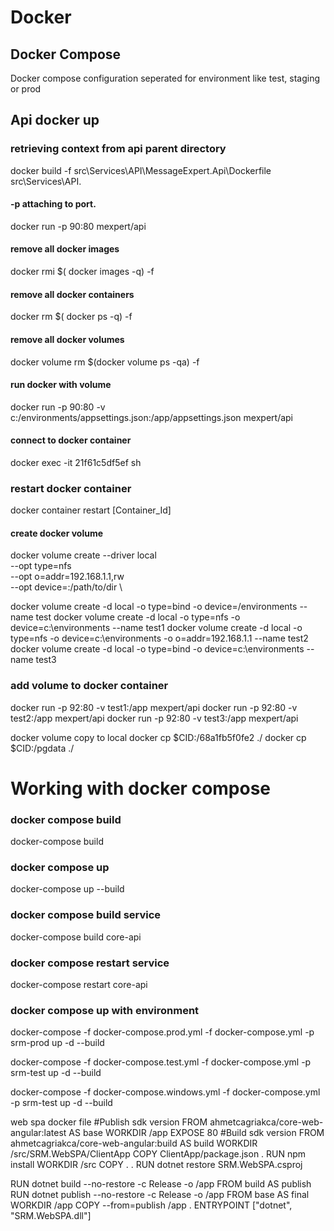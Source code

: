 
# Docker

## Docker Compose 

Docker compose configuration seperated for environment like test, staging or prod

## Api docker up 

### retrieving context from api parent directory

docker build -f src\Services\API\MessageExpert.Api\Dockerfile src\Services\API\.

#### -p attaching to port. 

docker run -p 90:80 mexpert/api

#### remove all docker images

docker rmi $( docker images -q) -f

#### remove all docker containers

docker rm $( docker ps -q) -f


#### remove all docker volumes

docker volume rm $(docker volume ps -qa) -f

#### run docker with volume

docker run -p 90:80 -v c:/environments/appsettings.json:/app/appsettings.json mexpert/api

#### connect to docker container

docker exec -it 21f61c5df5ef sh

### restart docker container

docker container restart [Container_Id]

#### create docker volume

docker volume create --driver local \
    --opt type=nfs \
    --opt o=addr=192.168.1.1,rw \
    --opt device=:/path/to/dir \



docker volume create -d local -o type=bind -o device=/environments  --name test
docker volume create -d local -o type=nfs -o device=c:\environments --name test1
docker volume create -d local -o type=nfs -o device=c:\environments -o o=addr=192.168.1.1 --name test2
docker volume create -d local -o type=bind -o device=c:\environments --name test3

### add volume to docker container
docker run -p 92:80 -v test1:/app mexpert/api
docker run -p 92:80 -v test2:/app mexpert/api
docker run -p 92:80 -v test3:/app mexpert/api

docker volume copy to local
docker cp $CID:/68a1fb5f0fe2 ./
docker cp $CID:/pgdata ./

# Working with docker compose

### docker compose build

docker-compose build

### docker compose up 

docker-compose up --build

### docker compose build service 

docker-compose build core-api

### docker compose restart service

docker-compose restart core-api

### docker compose up with environment

docker-compose -f docker-compose.prod.yml -f docker-compose.yml -p srm-prod up  -d  --build

docker-compose -f docker-compose.test.yml -f docker-compose.yml -p srm-test up  -d  --build



docker-compose -f docker-compose.windows.yml -f docker-compose.yml -p srm-test up  -d  --build


web spa docker file 
#Publish sdk version
FROM ahmetcagriakca/core-web-angular:latest AS base
WORKDIR /app
EXPOSE 80
#Build sdk version
FROM ahmetcagriakca/core-web-angular:build AS build
WORKDIR /src/SRM.WebSPA/ClientApp
COPY ClientApp/package.json .
RUN npm install
WORKDIR /src
COPY . .
RUN dotnet restore SRM.WebSPA.csproj

RUN dotnet build --no-restore -c Release -o /app
FROM build AS publish
RUN dotnet publish --no-restore -c Release -o /app
FROM base AS final
WORKDIR /app
COPY --from=publish /app .
ENTRYPOINT ["dotnet", "SRM.WebSPA.dll"]

